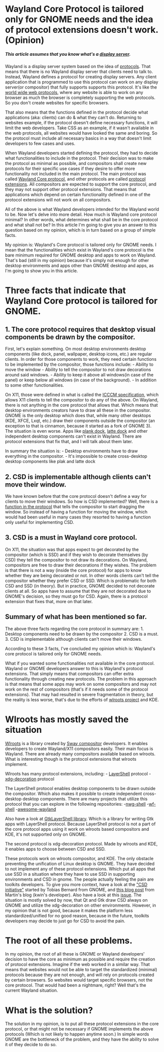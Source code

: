 # Wayland Core Protocol is tailored only for GNOME needs and the idea of protocol extensions doesn't work. (Opinion)

##### This article assumes that you know what's a [display server](https://itsfoss.com/display-server/). 

Wayland is a display server system based on the idea of [protocols](https://wayland.freedesktop.org/docs/html/ch04.html). That means that there is no Wayland display server that clients need to talk to. Instead, Wayland defines a protocol for creating display servers. Any client application that is programmed to use this protocol can work on any display server(or compositor) that fully supports supports this protocol. It's like the [world wide web protocols](https://www.w3.org/standards/), where any website is able to work on any browser as much the browser is completely supporting the web protocols. So you don't create websites for specific browsers.

That also means that the functions defined in the protocol decide what applications (aka: clients) can do & what they can't do. Returning to websites example, if the protocol doesn't define necessary functions, it will limit the web developers. Take CSS as an example, if it wasn't available in the web protocols, all websites would have looked the same and boring. So the protocol must include all necessary basics in a way that doesn't limit developers to few cases and uses.

When Wayland developers started defining the protocol, they had to decide what functionalities to include in the protocol. Their decision was to make the protocol as minimal as possible, and compositors shall create new protocols for their specific use cases if they desire to offer more functionality not included in the main protocol. The main protocol was called [Wayland Core protocol](https://wayland.app/protocols/wayland), and other protocols are called [protocol extensions](https://wayland.app/protocols/). All compositors are expected to support the core protocol, and they may not support other protocol extensions. That means that applications which depend on certain functionality defined in one of the protocol extensions will not work on all compositors.

All of the above is what Wayland developers intended for the Wayland world to be. Now let's delve into more detail. How much is Wayland core protocol minimal? In other words, what determines what shall be in the core protocol and what shall not be? In this article I'm going to give you an answer to this question based on my opinion, which is in turn based on a group of simple facts.

My opinion is: Wayland's Core protocol is tailored only for GNOME needs. I mean that the functionalities which exist in Wayland's core protocol is the bare minimum required for GNOME desktop and apps to work on Wayland.
That's bad (still in my opinion) because it's simply not enough for other desktop environments and apps other than GNOME desktop and apps, as I'm going to show you in this article.

# Three facts that indicate that Wayland Core protocol is tailored for GNOME.

## 1. The core protocol requires that desktop visual components be drawn by the compositor.
First, let's explain something. On most desktop environments desktop components (like dock, panel, wallpaper, desktop icons, etc.) are regular clients. In order for those components to work, they need certain functions to be implemented by the compositor, those functions include:
    - Ability to move the window
    - Ability to tell the compositor to not draw decorations around said windows.
    - Ability to keep it above all windows(in case of the panel) or keep below all windows (in case of the background).
    - In addition to some other functionalities.
    
On X11, those were defined in what is called the [ICCCM specification](https://x.org/releases/X11R7.6/doc/xorg-docs/specs/ICCCM/icccm.html), which allows X11 clients to tell the compositor to do any of the above. On Wayland, there is not anything in the core protocol that allows that. Which means that desktop environments creators have to draw all these in the compositor. GNOME is the only desktop which does that, while many other desktops (KDE, XFCE, Lxqt, etc.) draw their components outside the compositor (an exception to that is cinnamon, because it started as a fork of GNOME 3). The situation is even worse. Apps like [plank dock](https://github.com/ricotz/plank), [latte dock](https://github.com/KDE/latte-dock) and other independent desktop  components can't exist in Wayland. There are protocol extensions that fix that, and I will talk about them later.

In summary the situation is:
    - Desktop environments have to draw everything in the compositor.
    - It's impossible to create cross-desktop desktop components like plak and latte dock
    
## 2. CSD is implementable although clients can't move their window.
We have known before that the core protocol doesn't define a way for clients to move their windows. So how is CSD implemented? Well, there is a [function in the protocol](https://wayland-book.com/xdg-shell-in-depth/interactive.html) that tells the compositor to start dragging the window. So instead of having a function for moving the window, which would had been useful in many cases they resorted to having a function only useful for implementing CSD.

## 3. CSD is a must in Wayland core protocol.
On X11, the situation was that apps expect to get decorated by the compositor (which is SSD) and if they wish to decorate themselves (by CSD) they tell the compositor to not draw its decorations. On Wayland, compositors are free to draw their decorations if they wishes. The problem is that there is not a way (inside the core protocol) for apps to know whether they are being decorated or not. In other words clients can't tell the compositor whether they prefer CSD or SSD. Which is problematic for both CSD and SSD (in theory). But in practice, GNOME decided to not decorate clients at all. So apps have to assume that they are not decorated due to GNOME's decision, so they must go for CSD. Again, there is a protocol extension that fixes that, more on that later.

## Summary of what has been mentioned so far.
The above three facts regarding the core protocol in summary are:
    1. Desktop components need to be drawn by the compositor
    2. CSD is a must.
    3. CSD is implementable although clients can't move their windows.

According to these 3 facts, I've concluded my opinion which is: Wayland's core protocol is tailored only for GNOME needs.

What if you wanted some functionalities not available in the core protocol. Wayland or GNOME developers answer to this is Wayland's protocol extensions. That simply means that compositors can offer extra functionality through creating new protocols. The problem in this approach is that means that some apps may work on some compositors and may not work on the rest of compositors (that's if it needs some of the protocol extensions). That may had resulted in severe fragmentation in theory, but the reality is less worse, that's due to the efforts of [wlroots project](https://gitlab.freedesktop.org/wlroots/wlroots) and KDE.

# Wlroots has mostly saved the situation
[Wlroots](https://gitlab.freedesktop.org/wlroots/wlroots) is a library created by [Sway compositor](https://swaywm.org/) developers. It enables developers to create Wayland/X11 compositors easily. Their main focus is Wayland. There are already many compositors available based on wlroots. What is interesting though is the protocol extensions that wlroots implement.

Wlroots has many protocol extensions, including:
    - [LayerShell](https://wayland.app/protocols/wlr-layer-shell-unstable-v1) protocol
    - [xdg-decoration](https://wayland.app/protocols/xdg-decoration-unstable-v1) protocol

The LayerShell protocol enables desktop components to be drawn outside the compositor. Which also makes it possible to create independent cross-desktop desktop components. There are many projects that utilize this protocol that you can explore in the following repositories:
    -[nwg-shell](https://github.com/nwg-piotr/nwg-shell)
    -[wf-shell](https://github.com/WayfireWM/wf-shell)
    -[awesome-wayland](https://github.com/natpen/awesome-wayland)

Also have a look at [GtkLayerShell library](https://github.com/wmww/gtk-layer-shell). Which is a library for writing Gtk apps with LayerShell protocol.
Because LayerShell protocol is not a part of the core protocol apps using it work on wlroots based compositors and KDE, it's not supported only on GNOME.

The second protocol is xdg-decoration protocol.
Made by wlroots and KDE, it enables apps to choose between CSD and SSD.

These protocols work on wlroots compositor, and KDE. The only obstacle preventing the unification of Linux desktop is GNOME. They have decided to not implement any of these protocol extensions. Which put all apps that use SSD in a situation where they have to use SSD in supporting environments and CSD in gnome. The people actually feeling the pain are toolkits developers. To give you more context, have a look at the ["CSD initiative"](https://blogs.gnome.org/tbernard/2018/01/26/csd-initiative/) started by Tobias Bernard from GNOME, and [this blog post](https://blog.martin-graesslin.com/blog/2018/01/server-side-decorations-and-wayland/) from Martin's blog (kwin's developer). Also have a look at this [issue](https://gitlab.gnome.org/GNOME/mutter/-/issues/217). The situation is mostly solved by now, that Qt and Gtk draw CSD always on GNOME and utilize the xdg-decoration on other environments. However, in my opinion that is not good, because it makes the platform less standardized/unified for no good reason, because in the future, toolkits developers may decide to just go for CSD to avoid the pain.

# The root of all these problems.
In my opinion, the root of all these is GNOME or Wayland developers' decision to have the core as minimum as possible and require the creation of protocol extensions.
Imagine if the web worked in a similar way. That means that websites would not be able to target the standardized (minimal) protocols because they are not enough, and will rely on protocols created by certain browsers. So websites would target specific browsers, not the core protocol. That would had been a nightmare, right? Well that's the current Wayland situation.

# What is the solution?
The solution in my opinion, is to put all these protocol extensions in the core protocol, or that might not be necessary if GNOME implements the above protocols (Which is not likely to happen anytime soon.)
In simple words GNOME are the bottleneck of the problem, and they have the ability to solve it of they decide to do so.

